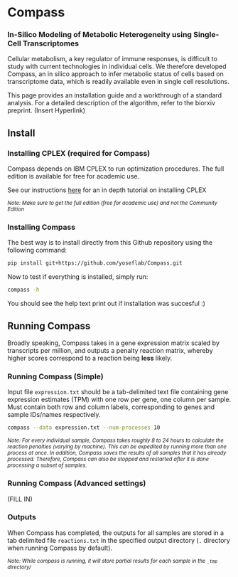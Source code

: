 # Compass
### In-Silico Modeling of Metabolic Heterogeneity using Single-Cell Transcriptomes
Cellular metabolism, a key regulator of immune responses, is difficult to study with current technologies in individual cells. We therefore developed Compass, an in silico approach to infer metabolic status of cells based on transcriptome data, which is readily available even in single cell resolutions.

This page provides an installation guide and a workthrough of a standard analysis. For a detailed description of the algorithm, refer to the biorxiv preprint. (Insert Hyperlink)

## Install

### Installing CPLEX (required for Compass)

Compass depends on IBM CPLEX to run optimization procedures.  The full edition is available for free for academic use.

See our instructions [here](https://github.com/YosefLab/Compass/wiki/Installing-CPLEX-Tutorial) for an in depth tutorial on installing CPLEX

<sub>*Note: Make sure to get the full edition (free for academic use) and not the Community Edition*</sub>

### Installing Compass

The best way is to install directly from this Github repository using the following command:

```bash
pip install git+https://github.com/yoseflab/Compass.git
```

Now to test if everything is installed, simply run:

```bash
compass -h
```
You should see the help text print out if installation was succesful :)

## Running Compass
Broadly speaking, Compass takes in a gene expression matrix scaled by transcripts per million, and outputs a penalty reaction matrix, whereby higher scores correspond to a reaction being **less** likely. 




### Running Compass (Simple)
Input file `expression.txt` should be a tab-delimited text file containing gene expression estimates (TPM) with one row per gene, one column per sample.  Must contain both row and column labels, corresponding to genes and sample IDs/names respectively.

```bash
compass --data expression.txt --num-processes 10
```

<sub>*Note: For every individual sample, Compass takes roughly 8 to 24 hours to calculate the reaction penalties (varying by machine). This can be expedited by running more than one process at once.  In addition, Compass saves the results of all samples that it has already processed. Therefore, Compass can also be stopped and restarted after it is done processing a subset of samples.*</sub>

### Running Compass (Advanced settings)
(FILL IN)


### Outputs
When Compass has completed, the outputs for all samples are stored in a tab delimited file `reactions.txt` in the specified output directory (`.` directory when running Compass by default). 

<sub>*Note: While compass is running, it will store partial results for each sample in the `_tmp` directory/*</sub>

